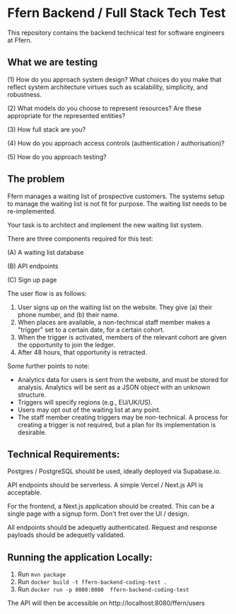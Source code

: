 # Ffern Backend / Full Stack Tech Test

This repository contains the backend technical test for software engineers at Ffern.

## What we are testing

(1) How do you approach system design? What choices do you make that reflect system architecture virtues such as scalability, simplicity, and robustness.

(2) What models do you choose to represent resources? Are these appropriate for the represented entities?

(3) How full stack are you?

(4) How do you approach access controls (authentication / authorisation)?

(5) How do you approach testing?

## The problem

Ffern manages a waiting list of prospective customers. The systems setup to manage the waiting list is not fit for purpose. The waiting list needs to be re-implemented.

Your task is to architect and implement the new waiting list system.

There are three components required for this test:

(A) A waiting list database 

(B) API endpoints

(C) Sign up page

The user flow is as follows:

1. User signs up on the waiting list on the website. They give (a) their phone number, and (b) their name.
2. When places are available, a non-technical staff member makes a "trigger" set to a certain date, for a certain cohort.
3. When the trigger is activated, members of the relevant cohort are given the opportunity to join the ledger.
4. After 48 hours, that opportunity is retracted.

Some further points to note:

- Analytics data for users is sent from the website, and must be stored for analysis. Analytics will be sent as a JSON object with an unknown structure.
- Triggers will specify regions (e.g., EU/UK/US).
- Users may opt out of the waiting list at any point.
- The staff member creating triggers may be non-technical. A process for creating a trigger is not required, but a plan for its implementation is desirable.

## Technical Requirements:

Postgres / PostgreSQL should be used, ideally deployed via Supabase.io.

API endpoints should be serverless. A simple Vercel / Next.js API is acceptable.

For the frontend, a Next.js application should be created. This can be a single page with a signup form. Don't fret over the UI / design.

All endpoints should be adequetly authenticated. Request and response payloads should be adequetly validated.


## Running the application Locally:

1. Run `mvn package`
2. Run `docker build -t ffern-backend-coding-test .`
3. Run `docker run -p 8080:8080  ffern-backend-coding-test`

The API will then be accessible on http://localhost:8080/ffern/users
